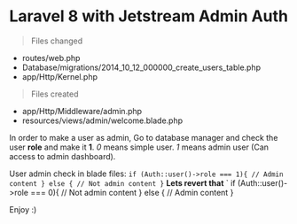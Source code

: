 # Laravel 8 with Jetstream Admin Auth
> Files changed
- routes/web.php
- Database/migrations/2014_10_12_000000_create_users_table.php
- app/Http/Kernel.php

> Files created
- app/Http/Middleware/admin.php
- resources/views/admin/welcome.blade.php

In order to make a user as admin, Go to database manager and check the user **role** and make it **1**.
*0* means simple user.
*1* means admin user (Can access to admin dashboard).

User admin check in blade files:
`
if (Auth::user()->role === 1){
  // Admin content
} else {
  // Not admin content
}
`
**Lets revert that**
`
if (Auth::user()->role === 0){
  // Not admin content
} else {
  // Admin content
}

Enjoy :)
